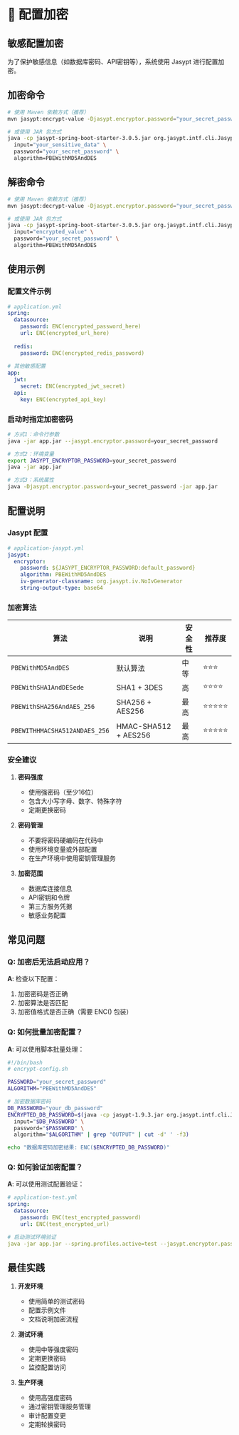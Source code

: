 # 🔐 配置加密

## 敏感配置加密

为了保护敏感信息（如数据库密码、API密钥等），系统使用 Jasypt 进行配置加密。

## 加密命令

```bash
# 使用 Maven 依赖方式（推荐）
mvn jasypt:encrypt-value -Djasypt.encryptor.password="your_secret_password" -Djasypt.plugin.value="your_sensitive_data"

# 或使用 JAR 包方式
java -cp jasypt-spring-boot-starter-3.0.5.jar org.jasypt.intf.cli.JasyptPBEStringEncryptionCLI \
  input="your_sensitive_data" \
  password="your_secret_password" \
  algorithm=PBEWithMD5AndDES
```

## 解密命令

```bash
# 使用 Maven 依赖方式（推荐）
mvn jasypt:decrypt-value -Djasypt.encryptor.password="your_secret_password" -Djasypt.plugin.value="encrypted_value"

# 或使用 JAR 包方式
java -cp jasypt-spring-boot-starter-3.0.5.jar org.jasypt.intf.cli.JasyptPBEStringDecryptionCLI \
  input="encrypted_value" \
  password="your_secret_password" \
  algorithm=PBEWithMD5AndDES
```

## 使用示例

### 配置文件示例

```yaml
# application.yml
spring:
  datasource:
    password: ENC(encrypted_password_here)
    url: ENC(encrypted_url_here)
  
  redis:
    password: ENC(encrypted_redis_password)
  
# 其他敏感配置
app:
  jwt:
    secret: ENC(encrypted_jwt_secret)
  api:
    key: ENC(encrypted_api_key)
```

### 启动时指定加密密码

```bash
# 方式1：命令行参数
java -jar app.jar --jasypt.encryptor.password=your_secret_password

# 方式2：环境变量
export JASYPT_ENCRYPTOR_PASSWORD=your_secret_password
java -jar app.jar

# 方式3：系统属性
java -Djasypt.encryptor.password=your_secret_password -jar app.jar
```

## 配置说明

### Jasypt 配置

```yaml
# application-jasypt.yml
jasypt:
  encryptor:
    password: ${JASYPT_ENCRYPTOR_PASSWORD:default_password}
    algorithm: PBEWithMD5AndDES
    iv-generator-classname: org.jasypt.iv.NoIvGenerator
    string-output-type: base64
```

### 加密算法

| 算法 | 说明 | 安全性 | 推荐度 |
|------|------|--------|--------|
| `PBEWithMD5AndDES` | 默认算法 | 中等 | ⭐⭐⭐ |
| `PBEWithSHA1AndDESede` | SHA1 + 3DES | 高 | ⭐⭐⭐⭐ |
| `PBEWithSHA256AndAES_256` | SHA256 + AES256 | 最高 | ⭐⭐⭐⭐⭐ |
| `PBEWITHHMACSHA512ANDAES_256` | HMAC-SHA512 + AES256 | 最高 | ⭐⭐⭐⭐⭐ |

### 安全建议

1. **密码强度**
   - 使用强密码（至少16位）
   - 包含大小写字母、数字、特殊字符
   - 定期更换密码

2. **密码管理**
   - 不要将密码硬编码在代码中
   - 使用环境变量或外部配置
   - 在生产环境中使用密钥管理服务

3. **加密范围**
   - 数据库连接信息
   - API密钥和令牌
   - 第三方服务凭据
   - 敏感业务配置

## 常见问题

### Q: 加密后无法启动应用？

**A**: 检查以下配置：
1. 加密密码是否正确
2. 加密算法是否匹配
3. 加密值格式是否正确（需要 ENC() 包装）

### Q: 如何批量加密配置？

**A**: 可以使用脚本批量处理：

```bash
#!/bin/bash
# encrypt-config.sh

PASSWORD="your_secret_password"
ALGORITHM="PBEWithMD5AndDES"

# 加密数据库密码
DB_PASSWORD="your_db_password"
ENCRYPTED_DB_PASSWORD=$(java -cp jasypt-1.9.3.jar org.jasypt.intf.cli.JasyptPBEStringEncryptionCLI \
  input="$DB_PASSWORD" \
  password="$PASSWORD" \
  algorithm="$ALGORITHM" | grep "OUTPUT" | cut -d' ' -f3)

echo "数据库密码加密结果: ENC($ENCRYPTED_DB_PASSWORD)"
```

### Q: 如何验证加密配置？

**A**: 可以使用测试配置验证：

```yaml
# application-test.yml
spring:
  datasource:
    password: ENC(test_encrypted_password)
    url: ENC(test_encrypted_url)

# 启动测试环境验证
java -jar app.jar --spring.profiles.active=test --jasypt.encryptor.password=test_password
```

## 最佳实践

1. **开发环境**
   - 使用简单的测试密码
   - 配置示例文件
   - 文档说明加密流程

2. **测试环境**
   - 使用中等强度密码
   - 定期更换密码
   - 监控配置访问

3. **生产环境**
   - 使用高强度密码
   - 通过密钥管理服务管理
   - 审计配置变更
   - 定期轮换密码 